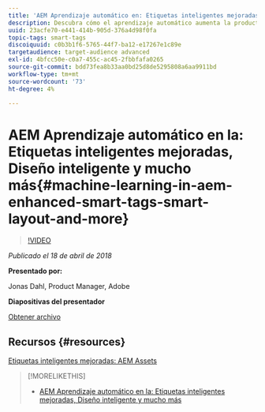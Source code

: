 ```yaml
---
title: 'AEM Aprendizaje automático en: Etiquetas inteligentes mejoradas, diseño inteligente y mucho más'
description: Descubra cómo el aprendizaje automático aumenta la productividad y desbloquea nuevos casos de uso en la versión 6.4 de Experience Manager
uuid: 23acfe70-e441-414b-905d-376a4d98f0fa
topic-tags: smart-tags
discoiquuid: c0b3b1f6-5765-44f7-ba12-e17267e1c89e
targetaudience: target-audience advanced
exl-id: 4bfcc50e-c0a7-455c-ac45-2fbbfafa0265
source-git-commit: bdd73fea8b33aa0bd25d8de5295808a6aa9911bd
workflow-type: tm+mt
source-wordcount: '73'
ht-degree: 4%

---
```


# AEM Aprendizaje automático en la: Etiquetas inteligentes mejoradas, Diseño inteligente y mucho más{#machine-learning-in-aem-enhanced-smart-tags-smart-layout-and-more}

>[!VIDEO](https://video.tv.adobe.com/v/22255/?quality=9)

*Publicado el 18 de abril de 2018*

**Presentado por:**

Jonas Dahl, Product Manager, Adobe

**Diapositivas del presentador**

[Obtener archivo](assets/aem+gems+ml+and+ai+in+aem+4+17+18.pdf)

## Recursos {#resources}

[Etiquetas inteligentes mejoradas: AEM Assets](https://helpx.adobe.com/experience-manager/6-4/assets/using/enhanced-smart-tags.html)

<!--
[Get back to the Overview](https://helpx.adobe.com/experience-manager/kt/eseminars/gems/aem-index.html)
-->

>[!MORELIKETHIS]
>
>* [AEM Aprendizaje automático en la: Etiquetas inteligentes mejoradas, Diseño inteligente y mucho más](aem-machine-learning.md)


